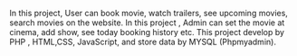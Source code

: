 In this project, User can book movie, watch trailers, see upcoming movies, search movies on the website.
In this project , Admin can set the movie at cinema, add show, see
today booking history etc. This project develop by PHP , HTML,CSS, JavaScript, and store data by MYSQL (Phpmyadmin).
